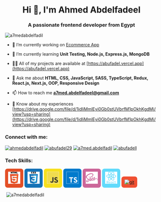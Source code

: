 <h1 align="center">Hi 👋, I'm Ahmed Abdelfadeel</h1>
<h3 align="center">A passionate frontend developer from Egypt</h3>

<p align="left"> <img src="https://komarev.com/ghpvc/?username=a7medabdelfadil&label=Profile%20views&color=0e75b6&style=flat" alt="a7medabdelfadil" /> </p>

- 🔭 I’m currently working on [Ecommerce App](https://github.com/a7medabdelfadil/e-commerce)

- 🌱 I’m currently learning **Unit Testing, Node.js, Express.js, MongoDB**

- 👨‍💻 All of my projects are available at [https://abufadel.vercel.app](https://abufadel.vercel.app)

- 💬 Ask me about **HTML, CSS, JavaScript, SASS, TypeScript, Redux, React.js, Next.js, OOP, Responsive Design**

- 📫 How to reach me **a7med.abdelfadeel@gmail.com**

- 📄 Know about my experiences [https://drive.google.com/file/d/1idliMmlEyi0Gb0stUVbrfM1pOkhKgdMj/view?usp=sharing](https://drive.google.com/file/d/1idliMmlEyi0Gb0stUVbrfM1pOkhKgdMj/view?usp=sharing)

<h3 align="left">Connect with me:</h3>
<p align="left">
<a href="https://linkedin.com/in/ahmedabdelfadil" target="blank"><img align="center" src="https://raw.githubusercontent.com/rahuldkjain/github-profile-readme-generator/master/src/images/icons/Social/linked-in-alt.svg" alt="ahmedabdelfadil" height="30" width="40" /></a>
<a href="https://fb.com/abufadel29" target="blank"><img align="center" src="https://raw.githubusercontent.com/rahuldkjain/github-profile-readme-generator/master/src/images/icons/Social/facebook.svg" alt="abufadel29" height="30" width="40" /></a>
<a href="https://instagram.com/a7med.abdelfadil" target="blank"><img align="center" src="https://raw.githubusercontent.com/rahuldkjain/github-profile-readme-generator/master/src/images/icons/Social/instagram.svg" alt="a7med.abdelfadil" height="30" width="40" /></a>
<a href="https://www.youtube.com/c/abufadell" target="blank"><img align="center" src="https://raw.githubusercontent.com/rahuldkjain/github-profile-readme-generator/master/src/images/icons/Social/youtube.svg" alt="abufadell" height="30" width="40" /></a>
</p>

<h3 align="left">Tech Skills:</h3>
<p align="left">
  <a href="https://www.w3.org/html/" target="_blank" rel="noreferrer" style="display: inline-block; background-color: #E34F26; padding: 10px; border-radius: 8px;">
    <img src="https://raw.githubusercontent.com/devicons/devicon/master/icons/html5/html5-original-wordmark.svg" alt="html5" width="40" height="40"/>
  </a>
  <a href="https://www.w3schools.com/css/" target="_blank" rel="noreferrer" style="display: inline-block; background-color: #1572B6; padding: 10px; border-radius: 8px;">
    <img src="https://raw.githubusercontent.com/devicons/devicon/master/icons/css3/css3-original-wordmark.svg" alt="css3" width="40" height="40"/>
  </a>
  <a href="https://developer.mozilla.org/en-US/docs/Web/JavaScript" target="_blank" rel="noreferrer" style="display: inline-block; background-color: #F7DF1E; padding: 10px; border-radius: 8px;">
    <img src="https://raw.githubusercontent.com/devicons/devicon/master/icons/javascript/javascript-original.svg" alt="javascript" width="40" height="40"/>
  </a>
  <a href="https://www.typescriptlang.org/" target="_blank" rel="noreferrer" style="display: inline-block; background-color: #007ACC; padding: 10px; border-radius: 8px;">
    <img src="https://raw.githubusercontent.com/devicons/devicon/master/icons/typescript/typescript-original.svg" alt="typescript" width="40" height="40"/>
  </a>
  <a href="https://sass-lang.com" target="_blank" rel="noreferrer" style="display: inline-block; background-color: #CC6699; padding: 10px; border-radius: 8px;">
    <img src="https://raw.githubusercontent.com/devicons/devicon/master/icons/sass/sass-original.svg" alt="sass" width="40" height="40"/>
  </a>
  <a href="https://reactjs.org/" target="_blank" rel="noreferrer" style="display: inline-block; background-color: #61DAFB; padding: 10px; border-radius: 8px;">
    <img src="https://raw.githubusercontent.com/devicons/devicon/master/icons/react/react-original-wordmark.svg" alt="react" width="40" height="40"/>
  </a>
  <a href="https://git-scm.com/" target="_blank" rel="noreferrer" style="display: inline-block; background-color: #F05032; padding: 10px; border-radius: 8px;">
    <img src="https://www.vectorlogo.zone/logos/git-scm/git-scm-icon.svg" alt="git" width="40" height="40"/>
  </a>
</p>

<p>&nbsp;<img align="center" src="https://github-readme-stats.vercel.app/api?username=a7medabdelfadil&show_icons=true&locale=en&theme=dark" alt="a7medabdelfadil" /></p>
